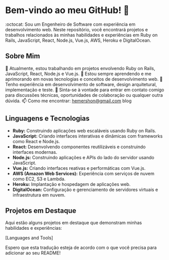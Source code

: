 # Bem-vindo ao meu GitHub! 👋
 :octocat:
Sou um Engenheiro de Software com experiência em desenvolvimento web. Neste repositório, você encontrará projetos e trabalhos relacionados às minhas habilidades e experiências em Ruby on Rails, JavaScript, React, Node.js, Vue.js, AWS, Heroku e DigitalOcean.

## Sobre Mim
🔭 Atualmente, estou trabalhando em projetos envolvendo Ruby on Rails, JavaScript, React, Node.js e Vue.js.
🌱 Estou sempre aprendendo e me aprimorando em novas tecnologias e conceitos de desenvolvimento web.
💼 Tenho experiência em desenvolvimento de software, design arquitetural, implementação e teste.
💬 Sinta-se à vontade para entrar em contato comigo para discussões técnicas, oportunidades de colaboração ou qualquer outra dúvida.
📫 Como me encontrar: hemershon@gmail.com blog

## Linguagens e Tecnologias
- **Ruby:** Construindo aplicações web escaláveis usando Ruby on Rails.
- **JavaScript:** Criando interfaces interativas e dinâmicas com frameworks como React e Node.js.
- **React:** Desenvolvendo componentes reutilizáveis e construindo interfaces modernas.
- **Node.js:** Construindo aplicações e APIs do lado do servidor usando JavaScript.
- **Vue.js:** Criando interfaces reativas e performáticas com Vue.js.
- **AWS (Amazon Web Services):** Experiência com serviços de nuvem como EC2, S3 e Lambda.
- **Heroku:** Implantação e hospedagem de aplicações web.
- **DigitalOcean:** Configuração e gerenciamento de servidores virtuais e infraestrutura em nuvem.

## Projetos em Destaque
Aqui estão alguns projetos em destaque que demonstram minhas habilidades e experiências:

[Languages and Tools]

Espero que esta tradução esteja de acordo com o que você precisa para adicionar ao seu README!